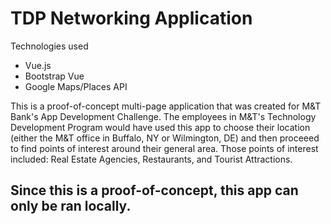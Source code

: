 # TDP Networking Application

Technologies used
* Vue.js
* Bootstrap Vue
* Google Maps/Places API

This is a proof-of-concept multi-page application that was created for M&T Bank's App Development Challenge.  The employees in M&T's Technology Development Program would have used this app to choose their location (either the M&T office in Buffalo, NY or Wilmington, DE) and then proceeed to find points of interest around their general area.  Those points of interest included: Real Estate Agencies, Restaurants, and Tourist Attractions.

## Since this is a proof-of-concept, this app can only be ran locally.
